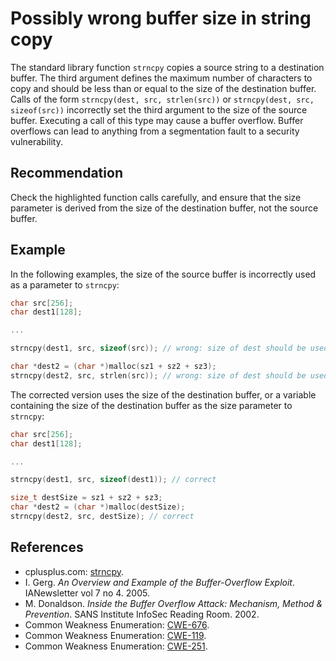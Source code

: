 # Possibly wrong buffer size in string copy
The standard library function `strncpy` copies a source string to a destination buffer. The third argument defines the maximum number of characters to copy and should be less than or equal to the size of the destination buffer. Calls of the form `strncpy(dest, src, strlen(src))` or `strncpy(dest, src, sizeof(src))` incorrectly set the third argument to the size of the source buffer. Executing a call of this type may cause a buffer overflow. Buffer overflows can lead to anything from a segmentation fault to a security vulnerability.


## Recommendation
Check the highlighted function calls carefully, and ensure that the size parameter is derived from the size of the destination buffer, not the source buffer.


## Example
In the following examples, the size of the source buffer is incorrectly used as a parameter to `strncpy`:


```cpp
char src[256];
char dest1[128];

...

strncpy(dest1, src, sizeof(src)); // wrong: size of dest should be used

char *dest2 = (char *)malloc(sz1 + sz2 + sz3);
strncpy(dest2, src, strlen(src)); // wrong: size of dest should be used

```
The corrected version uses the size of the destination buffer, or a variable containing the size of the destination buffer as the size parameter to `strncpy`:


```cpp
char src[256];
char dest1[128];

...

strncpy(dest1, src, sizeof(dest1)); // correct

size_t destSize = sz1 + sz2 + sz3;
char *dest2 = (char *)malloc(destSize);
strncpy(dest2, src, destSize); // correct

```

## References
* cplusplus.com: [strncpy](https://cplusplus.com/reference/cstring/strncpy/).
* I. Gerg. *An Overview and Example of the Buffer-Overflow Exploit*. IANewsletter vol 7 no 4. 2005.
* M. Donaldson. *Inside the Buffer Overflow Attack: Mechanism, Method &amp; Prevention*. SANS Institute InfoSec Reading Room. 2002.
* Common Weakness Enumeration: [CWE-676](https://cwe.mitre.org/data/definitions/676.html).
* Common Weakness Enumeration: [CWE-119](https://cwe.mitre.org/data/definitions/119.html).
* Common Weakness Enumeration: [CWE-251](https://cwe.mitre.org/data/definitions/251.html).
